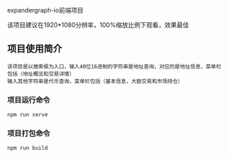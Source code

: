 

expandergraph-io前端项目

该项目建议在1920*1080分辨率，100%缩放比例下观看，效果最佳

## 项目使用简介

```
该项目是以搜索框为入口，输入40位16进制的字符串是地址查询，对应的是地址信息，菜单栏包括（地址概览和交易详情）
输入其他字符串是代币查询，菜单栏包括（基本信息，大额交易和市场持仓）
```

### 项目运行命令

```
npm run serve
```

### 项目打包命令

```
npm run build
```
